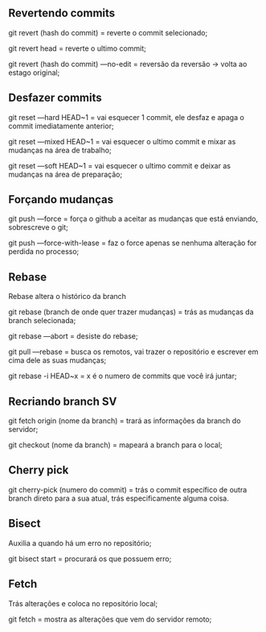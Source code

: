 ## Revertendo commits

git revert (hash do commit) = reverte o commit selecionado;

git revert head = reverte o ultimo commit;

git revert (hash do commit) —no-edit = reversão da reversão → volta ao estago original;

## Desfazer commits

git reset —hard HEAD~1 = vai esquecer 1 commit, ele desfaz e apaga o commit imediatamente anterior;

git reset —mixed HEAD~1 = vai esquecer o ultimo commit e mixar as mudanças na área de trabalho;

git reset —soft HEAD~1 = vai esquecer o ultimo commit e deixar as mudanças na área de preparação;

## Forçando mudanças

git push —force = força o github a aceitar as mudanças que está enviando, sobrescreve o git;

git push —force-with-lease = faz o force apenas se nenhuma alteração for perdida no processo;

## Rebase

Rebase altera o histórico da branch

git rebase (branch de onde quer trazer mudanças) = trás as mudanças da branch selecionada;

git rebase —abort = desiste do rebase;

git pull —rebase = busca os remotos, vai trazer o repositório e escrever em cima dele as suas mudanças;

git rebase -i HEAD~x = x é o numero de commits que você irá juntar;

## Recriando branch SV

git fetch origin (nome da branch) = trará as informações da branch do servidor;

git checkout (nome da branch) = mapeará a branch para o local;

## Cherry pick

git cherry-pick (numero do commit) = trás o commit específico de outra branch direto para a sua atual, trás especificamente alguma coisa.

## Bisect

Auxilia a quando há um erro no repositório;

git bisect start = procurará os que possuem erro;

## Fetch

Trás alterações e coloca no repositório local;

git fetch = mostra as alterações que vem do servidor remoto;
